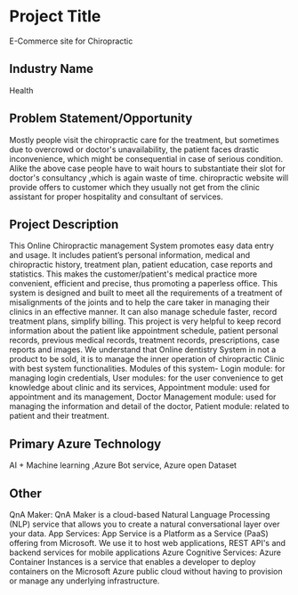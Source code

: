 
# Project Title

E-Commerce site for Chiropractic

## Industry Name

Health

## Problem Statement/Opportunity 

Mostly people visit the chiropractic care for the treatment, but sometimes due to overcrowd or doctor's unavailability, the patient faces drastic inconvenience, which might be consequential in case of serious condition. Alike the above case people have to wait hours to substantiate their slot for doctor's consultancy ,which is again waste of time. chiropractic website will provide offers to customer which they usually not get from the clinic assistant for proper hospitality and consultant of services.

## Project Description

This Online Chiropractic management System promotes easy data entry and usage. It includes patient’s personal information, medical and chiropractic history, treatment plan, patient education, case reports and statistics. This makes the customer/patient's medical practice more convenient, efficient and precise, thus promoting a paperless office. This system is designed and built to meet all the requirements of a  treatment of misalignments of the joints and to help the care taker in managing their clinics in an effective manner. It can also manage schedule faster, record treatment plans, simplify billing. This project is very helpful to keep record information about the patient like appointment schedule, patient personal records, previous medical records, treatment records, prescriptions, case reports and images. We understand that Online dentistry System in not a product to be sold, it is to manage the inner operation of chiropractic Clinic with best system functionalities. Modules of this system- Login module: for managing login credentials, User modules: for the user convenience to get knowledge about clinic and its services, Appointment module: used for appointment and its management, Doctor Management module: used for managing the information and detail of the doctor, Patient module: related to patient and their treatment.

## Primary Azure Technology

AI + Machine learning ,Azure Bot service, Azure open Dataset

## Other 
QnA Maker: QnA Maker is a cloud-based Natural Language Processing (NLP) service that allows you to create a natural conversational layer over your data. App Services: App Service is a Platform as a Service (PaaS) offering from Microsoft. We use it to host web applications, REST API's and backend services for mobile applications Azure Cognitive Services: Azure Container Instances is a service that enables a developer to deploy containers on the Microsoft Azure public cloud without having to provision or manage any underlying infrastructure.

